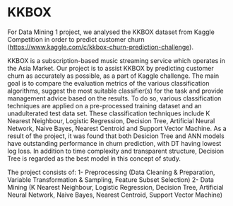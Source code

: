 # KKBOX

For Data Mining 1 project, we analysed the KKBOX dataset from Kaggle Competition in order to predict customer churn (https://www.kaggle.com/c/kkbox-churn-prediction-challenge).  

KKBOX is a subscription-based music streaming service which operates in the Asia Market. Our project is to assist KKBOX by predicting customer churn as accurately as possible, as a part of Kaggle challenge. The main goal is to compare the evaluation metrics of the various classification algorithms, suggest the most suitable classifier(s) for the task and provide management advice based on the results. To do so, various classification techniques are applied on a pre-processed training dataset and an unadulterated test data set. These classification techniques include K Nearest Neighbour, Logistic Regression, Decision Tree, Artificial Neural Network, Naive Bayes, Nearest Centroid and Support Vector Machine. As a result of the project, it was found that both Desicion Tree and ANN models have outstanding performance in churn prediction, with DT having lowest log loss. In addition to time complexity and transparent structure, Decision Tree is regarded as the best model in this concept of study.

The project consists of: 
1- Preprocessing (Data Cleaning & Preparation, Variable Transformation & Sampling, Feature Subset Selection) 
2- Data Mining (K Nearest Neighbour, Logistic Regression, Decision Tree, Artificial Neural Network, Naive Bayes, Nearest Centroid, Support Vector Machine)
